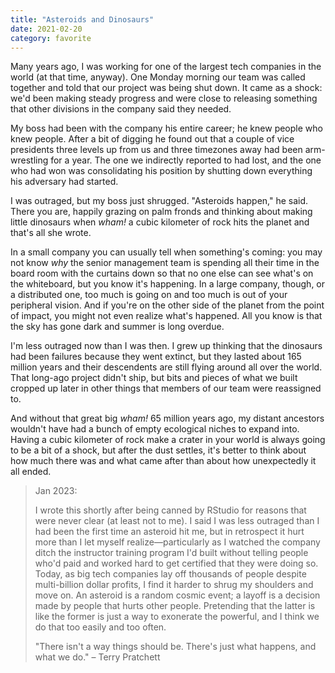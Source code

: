 ```yaml
---
title: "Asteroids and Dinosaurs"
date: 2021-02-20
category: favorite
---
```


Many years ago,
I was working for one of the largest tech companies in the world (at that time, anyway).
One Monday morning our team was called together and told that our project was being shut down.
It came as a shock:
we'd been making steady progress and were close to releasing something
that other divisions in the company said they needed.

My boss had been with the company his entire career;
he knew people who knew people.
After a bit of digging he found out that
a couple of vice presidents three levels up from us and three timezones away
had been arm-wrestling for a year.
The one we indirectly reported to had lost,
and the one who had won was consolidating his position
by shutting down everything his adversary had started.

I was outraged,
but my boss just shrugged.
"Asteroids happen," he said.
There you are,
happily grazing on palm fronds and thinking about making little dinosaurs
when *wham!*
a cubic kilometer of rock hits the planet and that's all she wrote.

In a small company you can usually tell when something's coming:
you may not know *why* the senior management team is spending all their time in the board room
with the curtains down so that no one else can see what's on the whiteboard,
but you know it's happening.
In a large company,
though,
or a distributed one,
too much is going on and too much is out of your peripheral vision.
And if you're on the other side of the planet from the point of impact,
you might not even realize what's happened.
All you know is that the sky has gone dark and summer is long overdue.

I'm less outraged now than I was then.
I grew up thinking that the dinosaurs had been failures because they went extinct,
but they lasted about 165 million years
and their descendents are still flying around all over the world.
That long-ago project didn't ship,
but bits and pieces of what we built cropped up later
in other things that members of our team were reassigned to.

And without that great big *wham!* 65 million years ago,
my distant ancestors wouldn't have had a bunch of empty ecological niches to expand into.
Having a cubic kilometer of rock make a crater in your world is always going to be a bit of a shock,
but after the dust settles,
it's better to think about how much there was and what came after
than about how unexpectedly it all ended.

> Jan 2023:
>
> I wrote this shortly after being canned by RStudio for reasons that were never clear
> (at least not to me).
> I said I was less outraged than I had been the first time an asteroid hit me,
> but in retrospect it hurt more than I let myself realize—particularly
> as I watched the company ditch the instructor training program I'd built
> without telling people who'd paid and worked hard to get certified that they were doing so.
> Today,
> as big tech companies lay off thousands of people despite multi-billion dollar profits,
> I find it harder to shrug my shoulders and move on.
> An asteroid is a random cosmic event;
> a layoff is a decision made by people that hurts other people.
> Pretending that the latter is like the former is just a way to exonerate the powerful,
> and I think we do that too easily and too often.
>
> "There isn't a way things should be. There's just what happens, and what we do." – Terry Pratchett
